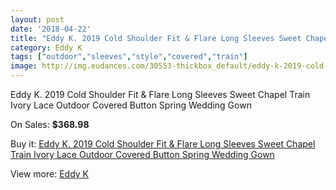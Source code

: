 ```yaml
---
layout: post
date: '2018-04-22'
title: "Eddy K. 2019 Cold Shoulder Fit & Flare Long Sleeves Sweet Chapel Train Ivory Lace Outdoor Covered Button Spring Wedding Gown"
category: Eddy K
tags: ["outdoor","sleeves","style","covered","train"]
image: http://img.eudances.com/30553-thickbox_default/eddy-k-2019-cold-shoulder-fit-flare-long-sleeves-sweet-chapel-train-ivory-lace-outdoor-covered-button-spring-wedding-gown.jpg
---
```

Eddy K. 2019 Cold Shoulder Fit & Flare Long Sleeves Sweet Chapel Train Ivory Lace Outdoor Covered Button Spring Wedding Gown

On Sales: **$368.98**
<a href="https://www.eudances.com/en/eddy-k/9742-eddy-k-2019-cold-shoulder-fit-flare-long-sleeves-sweet-chapel-train-ivory-lace-outdoor-covered-button-spring-wedding-gown.html"><amp-img layout="responsive" width="600" height="600" src="//img.eudances.com/30553-thickbox_default/eddy-k-2019-cold-shoulder-fit-flare-long-sleeves-sweet-chapel-train-ivory-lace-outdoor-covered-button-spring-wedding-gown.jpg" alt="Eddy K. 2019 Cold Shoulder Fit & Flare Long Sleeves Sweet Chapel Train Ivory Lace Outdoor Covered Button Spring Wedding Gown 0" /></a>
<a href="https://www.eudances.com/en/eddy-k/9742-eddy-k-2019-cold-shoulder-fit-flare-long-sleeves-sweet-chapel-train-ivory-lace-outdoor-covered-button-spring-wedding-gown.html"><amp-img layout="responsive" width="600" height="600" src="//img.eudances.com/30554-thickbox_default/eddy-k-2019-cold-shoulder-fit-flare-long-sleeves-sweet-chapel-train-ivory-lace-outdoor-covered-button-spring-wedding-gown.jpg" alt="Eddy K. 2019 Cold Shoulder Fit & Flare Long Sleeves Sweet Chapel Train Ivory Lace Outdoor Covered Button Spring Wedding Gown 1" /></a>

Buy it: [Eddy K. 2019 Cold Shoulder Fit & Flare Long Sleeves Sweet Chapel Train Ivory Lace Outdoor Covered Button Spring Wedding Gown](https://www.eudances.com/en/eddy-k/9742-eddy-k-2019-cold-shoulder-fit-flare-long-sleeves-sweet-chapel-train-ivory-lace-outdoor-covered-button-spring-wedding-gown.html "Eddy K. 2019 Cold Shoulder Fit & Flare Long Sleeves Sweet Chapel Train Ivory Lace Outdoor Covered Button Spring Wedding Gown")

View more: [Eddy K](https://www.eudances.com/en/151-eddy-k "Eddy K")